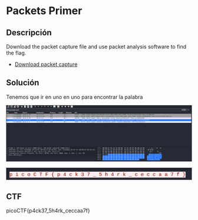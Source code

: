 # Packets Primer

## Descripción

Download the packet capture file and use packet analysis software to find the
flag.

- [Download packet capture](https://artifacts.picoctf.net/c/194/network-dump.flag.pcap)

## Solución

Tenemos que ir en uno en uno para encontrar la palabra

![Untitled](Packets%20Primer%208250bebda318445ba1e15147405041d3/Untitled.png)

![Untitled](Packets%20Primer%208250bebda318445ba1e15147405041d3/Untitled%201.png)

## CTF

picoCTF{p4ck37_5h4rk_ceccaa7f}